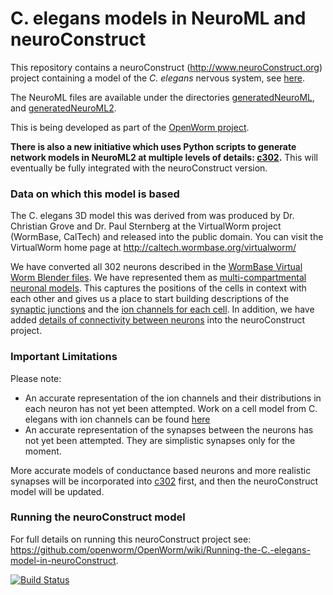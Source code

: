C. elegans models in NeuroML and neuroConstruct
==============================================

This repository contains a neuroConstruct (http://www.neuroConstruct.org) project containing a model of the *C. elegans* nervous system, see [here](https://github.com/openworm/CElegansNeuroML/tree/master/CElegans).

The NeuroML files are available under the directories [generatedNeuroML](https://github.com/openworm/CElegansNeuroML/tree/master/CElegans/generatedNeuroML), and [generatedNeuroML2](https://github.com/openworm/CElegansNeuroML/tree/master/CElegans/generatedNeuroML).

This is being developed as part of the [OpenWorm project](http://www.openworm.org).

**There is also a new initiative which uses Python scripts to generate network models in NeuroML2 at multiple levels of details: [c302](https://github.com/openworm/CElegansNeuroML/tree/master/CElegans/pythonScripts/c302).** This will eventually be fully integrated with the neuroConstruct version.

### Data on which this model is based

The C. elegans 3D model this was derived from was produced by Dr. Christian Grove and Dr. Paul Sternberg at the VirtualWorm project (WormBase, CalTech) and released into the public domain. You can visit the VirtualWorm home page at http://caltech.wormbase.org/virtualworm/

We have converted all 302 neurons described in the [WormBase Virtual Worm Blender files](https://github.com/openworm/OpenWorm/wiki/Virtual-Worm-Blender-Files).  We have represented them as [multi-compartmental neuronal models](http://en.wikipedia.org/wiki/Biological_neuron_models#Expanded_neuron_models).  This captures the positions of the cells in context with each other and gives us a place to start building descriptions of the [synaptic junctions](http://en.wikipedia.org/wiki/Synapse) and the [ion channels for each cell](http://en.wikipedia.org/wiki/Ion_channel).  In addition, we have added [details of connectivity between neurons](https://docs.google.com/spreadsheet/ccc?key=0Avt3mQaA-HaMdHZuZnFuZmI5Q1VRU0VMekZ5d1QyZVE&hl=en_US#gid=0) into the neuroConstruct project.

### Important Limitations

Please note: 

* An accurate representation of the ion channels and their distributions in each neuron has not yet been attempted. Work on a cell model from C. elegans with ion channels can be found [here](https://github.com/openworm/muscle_model/tree/master/NeuroML2)
* An accurate representation of the synapses between the neurons has not yet been attempted.  They are simplistic synapses only for the moment.

More accurate models of conductance based neurons and more realistic synapses will be incorporated into [c302](https://github.com/openworm/CElegansNeuroML/tree/master/CElegans/pythonScripts/c302) first, and then the neuroConstruct model will be updated.

### Running the neuroConstruct model

For full details on running this neuroConstruct project see: 
https://github.com/openworm/OpenWorm/wiki/Running-the-C.-elegans-model-in-neuroConstruct.

[![Build Status](https://travis-ci.org/openworm/CElegansNeuroML.svg?branch=master)](https://travis-ci.org/openworm/CElegansNeuroML)



